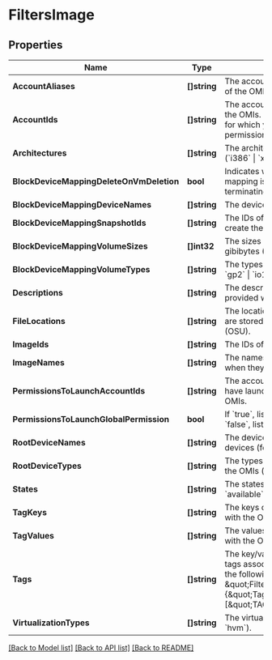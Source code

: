 # FiltersImage

## Properties

Name | Type | Description | Notes
------------ | ------------- | ------------- | -------------
**AccountAliases** | **[]string** | The account aliases of the owners of the OMIs. | [optional] 
**AccountIds** | **[]string** | The account IDs of the owners of the OMIs. By default, all the OMIs for which you have launch permissions are described. | [optional] 
**Architectures** | **[]string** | The architectures of the OMIs (&#x60;i386&#x60; \\| &#x60;x86_64&#x60;). | [optional] 
**BlockDeviceMappingDeleteOnVmDeletion** | **bool** | Indicates whether the block device mapping is deleted when terminating the VM. | [optional] 
**BlockDeviceMappingDeviceNames** | **[]string** | The device names for the volumes. | [optional] 
**BlockDeviceMappingSnapshotIds** | **[]string** | The IDs of the snapshots used to create the volumes. | [optional] 
**BlockDeviceMappingVolumeSizes** | **[]int32** | The sizes of the volumes, in gibibytes (GiB). | [optional] 
**BlockDeviceMappingVolumeTypes** | **[]string** | The types of volumes (&#x60;standard&#x60; \\| &#x60;gp2&#x60; \\| &#x60;io1&#x60;). | [optional] 
**Descriptions** | **[]string** | The descriptions of the OMIs, provided when they were created. | [optional] 
**FileLocations** | **[]string** | The locations where the OMI files are stored on Object Storage Unit (OSU). | [optional] 
**ImageIds** | **[]string** | The IDs of the OMIs. | [optional] 
**ImageNames** | **[]string** | The names of the OMIs, provided when they were created. | [optional] 
**PermissionsToLaunchAccountIds** | **[]string** | The account IDs of the users who have launch permissions for the OMIs. | [optional] 
**PermissionsToLaunchGlobalPermission** | **bool** | If &#x60;true&#x60;, lists all public OMIs. If &#x60;false&#x60;, lists all private OMIs. | [optional] 
**RootDeviceNames** | **[]string** | The device names of the root devices (for example, &#x60;/dev/sda1&#x60;). | [optional] 
**RootDeviceTypes** | **[]string** | The types of root device used by the OMIs (always &#x60;bsu&#x60;). | [optional] 
**States** | **[]string** | The states of the OMIs (&#x60;pending&#x60; \\| &#x60;available&#x60; \\| &#x60;failed&#x60;). | [optional] 
**TagKeys** | **[]string** | The keys of the tags associated with the OMIs. | [optional] 
**TagValues** | **[]string** | The values of the tags associated with the OMIs. | [optional] 
**Tags** | **[]string** | The key/value combination of the tags associated with the OMIs, in the following format: \&quot;Filters\&quot;:{\&quot;Tags\&quot;:[\&quot;TAGKEY&#x3D;TAGVALUE\&quot;]}. | [optional] 
**VirtualizationTypes** | **[]string** | The virtualization types (always &#x60;hvm&#x60;). | [optional] 

[[Back to Model list]](../README.md#documentation-for-models) [[Back to API list]](../README.md#documentation-for-api-endpoints) [[Back to README]](../README.md)


